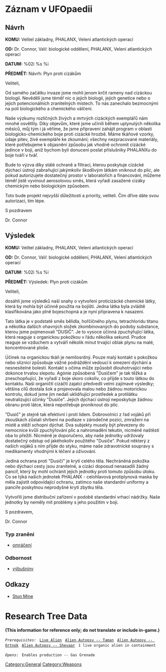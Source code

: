 # Záznam v UFOpaedii

## Návrh

**KOMU:** Velitel základny, PHALANX, Velení atlantických operací

**OD:** Dr. Connor, VaV: biologické oddělení, PHALANX, Velení
atlantických operací

**DATUM:** %02i %s %i

**PŘEDMĚT:** Návrh: Plyn proti cizákům

Veliteli,

Od samého začátku invaze jsme mohli jenom krčit rameny nad cizáckou
biologií. Nevěděli jsme téměř nic o jejich biologii, jejich genetice
nebo o jejich potencionálních zranitelných místech. To nás zanechalo
bezmocnými na poli biologického a chemického válčení.

Naše výzkumy rozličných živých a mrtvých cizáckých exemplářů nám mnohé
osvětlily. Díky objevům, které jsme učinili během uplynulých několika
měsíců, můj tým i já věříme, že jsme připraveni zahájit program v
oblasti biologicko-chemického boje proti cizácké hrozbě. Máme tkáňové
vzorky, údaje pitev, živé exempláře ke zkoumání; všechny nezpracované
materiály, které potřebujeme k objasnění způsobu jak vhodně ochromit
cizácké jedince v boji, aniž bychom byli donuceni poslat příslušníky
PHALANXu do boje tváří v tvář.

Bude to výzva díky stálé ochraně a filtraci, kterou poskytuje cizácké
dýchací ústrojí zabraňující jakýmkoliv škodlivým látkám vniknout do
plic, ale pokud autorizujete dostatečný prostor v laboratořích a
financování, můžeme téměř jistě vyvinout aerosolovou směs, která vyřadí
zasažené cizáky chemickým nebo biologickým způsobem.

Toto bude projekt nejvyšší důležitosti a priority, veliteli. Čím dříve
dáte svou autorizaci, tím lépe.

S pozdravem

Dr. Connor

## Výsledek

**KOMU:** Velitel základny, PHALANX, Velení atlantických operací

**OD:** Dr. Connor, VaV: biologické oddělení, PHALANX, Velení
atlantických operací

**DATUM:** %02i %s %i

**PŘEDMĚT:** Výsledek: Plyn proti cizákům

Veliteli,

dosáhli jsme výsledků naší snahy o vytvoření proticizácké chemické
látky, která by mohla být účinně použita na bojišti. Jedna látka byla
zvláště klasifikována jako plně bojeschopná a je nyní připravena k
nasazení.

Tato látka je v podstatě směs bělidla, hořčičného plynu, tetrachloridu
titanu a několika dalších ohavných složek zkombinovaných do podoby
substance, kterou jsme pojmenovali "DUSIČ". Je to vysoce účinná
zpuchýřující látka, která reaguje s organickou pokožkou v řádu několika
sekund. Prudce reaguje se vzduchem a vytváří několik minut trvající
oblak plynu na malé, koncentrované ploše.

Účinek na organickou tkáň je nemilosrdný. Pouze malý kontakt s pokožkou
nebo sliznicí způsobuje vážné podráždění vedoucí k omezení dýchání a
nesnesitelné bolesti. Kontakt s očima může způsobit dlouhotrvající nebo
dokonce trvalou slepotu. Agónie způsobená "Dusičem" je tak těžká a
zneschopňující, že vyřadí z boje skoro cokoliv, co příjde s touto látkou
do kontaktu. Naši organičtí cizáčtí zajatci předvedli velmi zajímavé
výsledky; většina cílů dostala šok a projevovala malou nebo žádnou
motorickou kontrolu, dokud jsme jim nedali uklidňující prostředek a
protilátku neutralizující účinky "Dusiče". Jejich dýchací ústrojí
neposkytuje žádnou obranu proti látce, která nepotřebuje proniknout do
plic.

"Dusič" je stejně tak efektivní i proti lidem. Dobrovolníci z řad vojáků
při zkouškách zůstali shrbeni na podlaze v zárodečné pozici, zmraženi na
místě a stěží schopni dýchat. Dva subjekty musely být převezeny do
nemocnice kvůli zpuchýřování plic a nahromadění tekutin, nicméně
naštěstí oba to přežili. Nicméně je doporučeno, aby naše jednotky
udržovaly dostatečný odstup od jakéhokoliv použitého "Dusiče". Pokud
některý z našich vojáků s ním příjde do styku, máme naše zdravotnické
soupravy s medikamenty vhodnými k léčení a oživování.

Jediná ochrana proti "Dusiči" je krytí celého těla. Nechráněná pokožka
nebo dýchací cesty jsou zranitelné, a cizáci doposud nenasadili žádný
pancíř, který by mohl ochránit jejich jednotky proti tomuto způsobu
útoku. Co se týká našich jednotek PHALANX - celohlavová protiplynová
maska by měla zajistit odpovídající ochranu, zatímco naše standardní
uniformy a pancíře poskytnou neprodyšné krytí zbytku těla.

Vytvořili jsme distribuční zařízení v podobě standardní vrhací nádržky.
Naše jednotky by neměly mít problémy s jeho použitím v boji.

S pozdravem,

Dr. Connor

### Typ zranění

- [omráčení](Damage/stun_gas "wikilink")

### Odbornost

- [výbušniny](Skills/explosive "wikilink")

## Odkazy

- [Stun Mine](Equipment/Misc/Stun_Mine "wikilink")

# Research Tree Data

**(This information for reference only; do not translate or include
in-game.)**

*`Prerequisites:`*
` `[`Live Alien`](Research/Live_Alien "wikilink")
` `[`Alien Autopsy -- Taman`](Aliens/Taman "wikilink")
` `[`Alien Autopsy -- Ortnok`](Aliens/Taman "wikilink")
` `[`Alien Autopsy -- Shevaar`](Aliens/Taman "wikilink")
` 1 live organic alien in containment`

*`Opens:`*
` Enables production -- Gas Grenade`

[Category:General](Category:General "wikilink")
[Category:Weapons](Category:Weapons "wikilink")